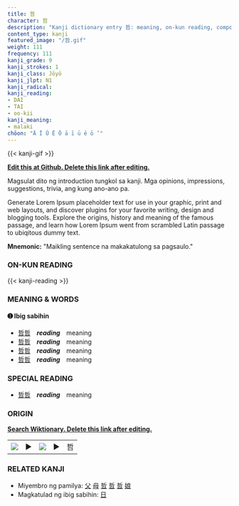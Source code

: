 ```yaml
---
title: 哲
character: 哲
description: "Kanji dictionary entry 哲: meaning, on-kun reading, compounds, origin, related kanji"
content_type: kanji
featured_image: "/哲.gif"
weight: 111
frequency: 111
kanji_grade: 9
kanji_strokes: 1
kanji_class: Jōyō
kanji_jlpt: N1
kanji_radical: 
kanji_reading: 
- DAI
- TAI
- oo-kii
kanji_meaning:
- malaki
chōon: "Ā Ī Ū Ē Ō ā ī ū ē ō ’"
---
```

[//]: # (Don't edit the line below. Kanji animated GIF code is automatically generated.)
{{< kanji-gif >}}

[//]: # (Edit below this line.)

**[Edit this at Github. Delete this link after editing.](https://github.com/tim0g/tim/tree/main/content/kanji/哲/index.md)**

Magsulat dito ng introduction tungkol sa kanji. Mga opinions, impressions, suggestions, trivia, ang kung ano-ano pa.

Generate Lorem Ipsum placeholder text for use in your graphic, print and web layouts, and discover plugins for your favorite writing, design and blogging tools. Explore the origins, history and meaning of the famous passage, and learn how Lorem Ipsum went from scrambled Latin passage to ubiqitous dummy text.
 
**Mnemonic:** "Maikling sentence na makakatulong sa pagsaulo."

### ON-KUN READING

[//]: # (Don't edit the line below. ON-KUN READING code is automatically generated.)
{{< kanji-reading >}}

### MEANING & WORDS

#### ➊ **Ibig sabihin**
  - [哲](../哲)[哲](../哲)　***reading***　meaning
  - [哲](../哲)[哲](../哲)　***reading***　meaning
  - [哲](../哲)[哲](../哲)　***reading***　meaning
  - [哲](../哲)[哲](../哲)　***reading***　meaning

### SPECIAL READING
  - [哲](../哲)[哲](../哲)　***reading***　meaning

### ORIGIN

**[Search Wiktionary. Delete this link after editing.](https://wiktionary.org/wiki/哲)**
<table class="kanji-table"><tr><td>
<img src="60px-哲-bronze.svg.png">
</td><td>▶</td><td>
<img src="60px-哲-oracle.svg.png">
</td><td>▶</td>
<td class="kanji-origin">哲</td>
</tr></table>

### RELATED KANJI
- Miyembro ng pamilya: [父](../父) [母](../母) [哲](../哲) [哲](../哲) [哲](../哲) [娘](../娘)
- Magkatulad ng ibig sabihin: [日](../日)
